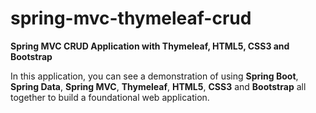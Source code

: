 # spring-mvc-thymeleaf-crud
**Spring MVC CRUD Application with Thymeleaf, HTML5, CSS3 and Bootstrap**

In this application, you can see a demonstration of using **Spring Boot**, **Spring Data**, **Spring MVC**, **Thymeleaf**, **HTML5**, **CSS3** and **Bootstrap** all together to build a foundational web application.
